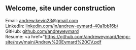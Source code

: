 ## Welcome, site under construction

Email: <a href="mailto:andrew.kevin23@gmail.com">andrew.kevin23@gmail.com</a><br>
LinkedIn: <a href="https://www.linkedin.com/in/andrew-eymard-40a1bb16b/"> linkedin.com/in/andrew-eymard-40a1bb16b/</a><br>
GitHub: <a href="https://github.com/andreweymard">github.com/andreweymard</a><br>
Resume: <a href="https://github.com/andreweymard/temp-site/raw/main/Andrew%20Eymard%20CV.pdf</a>
